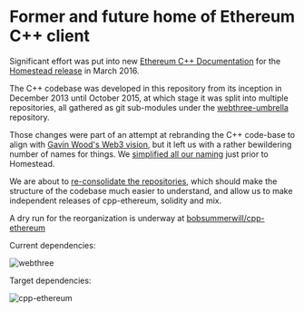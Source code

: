 # Former and future home of Ethereum C++ client

Significant effort was put into new
[Ethereum C++ Documentation](http://ethdocs.org/en/latest/ethereum-clients/cpp-ethereum/)
for the [Homestead release](https://blog.ethereum.org/2016/02/29/homestead-release/)
in March 2016.

The C++ codebase was developed in this repository from its inception in December 2013
until October 2015, at which stage it was split into multiple repositories, all 
gathered as git sub-modules under the
[webthree-umbrella](https://github.com/ethereum/webthree-umbrella/) repository.

Those changes were part of an attempt at rebranding the C++ code-base to align with
[Gavin Wood's Web3 vision](https://www.youtube.com/watch?v=TGD7-rfdXDU), but it left
us with a rather bewildering number of names for things.
We [simplified all our naming](https://github.com/ethereum/webthree-umbrella/issues/250)
just prior to Homestead.

We are about to [re-consolidate the repositories](https://github.com/ethereum/webthree-umbrella/issues/251),
which should make the structure of the codebase much easier to understand, and allow us to
make independent releases of cpp-ethereum, solidity and mix.

A dry run for the reorganization is underway at
[bobsummerwill/cpp-ethereum](https://github.com/bobsummerwill/cpp-ethereum/tree/merge_repos)

Current dependencies:

![webthree](http://doublethinkco.github.io/webthree-umbrella-cross/images/dependency_graph.svg)

Target dependencies:

![cpp-ethereum](http://doublethinkco.github.io/webthree-umbrella-cross/images/target_dependency_graph.svg)
